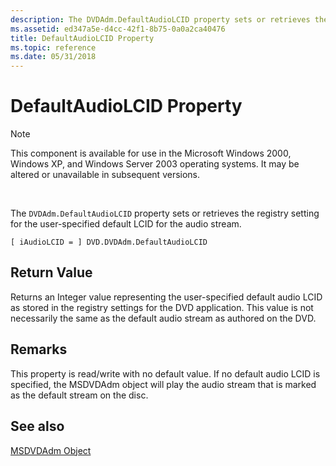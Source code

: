 ```yaml
---
description: The DVDAdm.DefaultAudioLCID property sets or retrieves the registry setting for the user-specified default LCID for the audio stream.
ms.assetid: ed347a5e-d4cc-42f1-8b75-0a0a2ca40476
title: DefaultAudioLCID Property
ms.topic: reference
ms.date: 05/31/2018
---
```


# DefaultAudioLCID Property

> [!Note]  
> This component is available for use in the Microsoft Windows 2000, Windows XP, and Windows Server 2003 operating systems. It may be altered or unavailable in subsequent versions.

 

The `DVDAdm.DefaultAudioLCID` property sets or retrieves the registry setting for the user-specified default LCID for the audio stream.

``` syntax
[ iAudioLCID = ] DVD.DVDAdm.DefaultAudioLCID
```

## Return Value

Returns an Integer value representing the user-specified default audio LCID as stored in the registry settings for the DVD application. This value is not necessarily the same as the default audio stream as authored on the DVD.

## Remarks

This property is read/write with no default value. If no default audio LCID is specified, the MSDVDAdm object will play the audio stream that is marked as the default stream on the disc.

## See also

<dl> <dt>

[MSDVDAdm Object](msdvdadm-object.md)
</dt> </dl>

 

 



